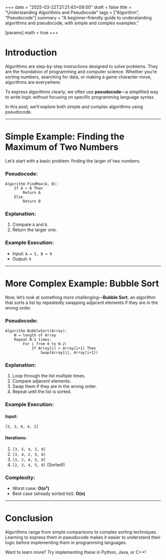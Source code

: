 +++
date = "2025-03-22T21:21:43+08:00"
draft = false
title = "Understanding Algorithms and Pseudocode"
tags = ["Algorithm", "Pseudocode"]
summary = "A beginner-friendly guide to understanding algorithms and pseudocode, with simple and complex examples."

[params]
math = true
+++


# Introduction

Algorithms are step-by-step instructions designed to solve problems. They are the foundation of programming and computer science. Whether you’re sorting numbers, searching for data, or making a game character move, algorithms are everywhere.

To express algorithms clearly, we often use **pseudocode**—a simplified way to write logic without focusing on specific programming language syntax.

In this post, we’ll explore both simple and complex algorithms using pseudocode.

---

# Simple Example: Finding the Maximum of Two Numbers

Let’s start with a basic problem: finding the larger of two numbers.

### **Pseudocode**:

```plaintext
Algorithm FindMax(A, B):
    If A > B Then
        Return A
    Else
        Return B
```

### **Explanation**:

1. Compare `A` and `B`.
2. Return the larger one.

### **Example Execution**:

- Input: `A = 5, B = 9`
- Output: `9`

---

# More Complex Example: Bubble Sort

Now, let’s look at something more challenging—**Bubble Sort**, an algorithm that sorts a list by repeatedly swapping adjacent elements if they are in the wrong order.

### **Pseudocode**:

```plaintext
Algorithm BubbleSort(Array):
    N = length of Array
    Repeat N-1 times:
        For i from 0 to N-2:
            If Array[i] > Array[i+1] Then
                Swap(Array[i], Array[i+1])
```

### **Explanation**:

1. Loop through the list multiple times.
2. Compare adjacent elements.
3. Swap them if they are in the wrong order.
4. Repeat until the list is sorted.

### **Example Execution**:

#### Input:

`[5, 3, 8, 4, 2]`

#### Iterations:

1. `[3, 5, 4, 2, 8]`
2. `[3, 4, 2, 5, 8]`
3. `[3, 2, 4, 5, 8]`
4. `[2, 3, 4, 5, 8]` (Sorted!)

### **Complexity**:

- Worst case: **O(n²)**
- Best case (already sorted list): **O(n)**

---

# Conclusion

Algorithms range from simple comparisons to complex sorting techniques. Learning to express them in pseudocode makes it easier to understand their logic before implementing them in programming languages.

Want to learn more? Try implementing these in Python, Java, or C++!

